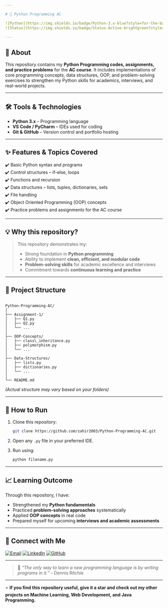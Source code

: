 ```yaml
---

# 🐍 Python Programming AC

![Python](https://img.shields.io/badge/Python-3.x-blue?style=for-the-badge&logo=python&logoColor=white)
![Status](https://img.shields.io/badge/Status-Active-brightgreen?style=for-the-badge)

---
```


## 📌 **About**

This repository contains my **Python Programming codes, assignments, and practice problems** for the **AC course**. It includes implementations of core programming concepts, data structures, OOP, and problem-solving exercises to strengthen my Python skills for academics, interviews, and real-world projects.

---

## 🛠️ **Tools & Technologies**

- **Python 3.x** – Programming language  
- **VS Code / PyCharm** – IDEs used for coding  
- **Git & GitHub** – Version control and portfolio hosting

---

## ✨ **Features & Topics Covered**

✔️ Basic Python syntax and programs  
✔️ Control structures – if-else, loops  
✔️ Functions and recursion  
✔️ Data structures – lists, tuples, dictionaries, sets  
✔️ File handling  
✔️ Object Oriented Programming (OOP) concepts  
✔️ Practice problems and assignments for the AC course

---

## 💡 **Why this repository?**

> This repository demonstrates my:
>
> - Strong foundation in **Python programming**
> - Ability to implement **clean, efficient, and modular code**
> - **Problem-solving skills** for academic excellence and interviews
> - Commitment towards **continuous learning and practice**

---

## 📂 **Project Structure**

```

Python-Programming-AC/
│
├── Assignment-1/
│   ├── Q1.py
│   ├── Q2.py
│   └── ...
│
├── OOP-Concepts/
│   ├── class\_inheritance.py
│   ├── polymorphism.py
│   └── ...
│
├── Data-Structures/
│   ├── lists.py
│   ├── dictionaries.py
│   └── ...
│
└── README.md

````

*(Actual structure may vary based on your folders)*

---

## 🚀 **How to Run**

1. Clone this repository:

    ```bash
    git clone https://github.com/zahir2003/Python-Programming-AC.git
    ```

2. Open any `.py` file in your preferred IDE.  
3. Run using:

    ```bash
    python filename.py
    ```

---

## 📈 **Learning Outcome**

Through this repository, I have:

- Strengthened my **Python fundamentals**  
- Practiced **problem-solving approaches** systematically  
- Applied **OOP concepts** in real code  
- Prepared myself for upcoming **interviews and academic assessments**

---

## 🤝 **Connect with Me**

[![Email](https://img.shields.io/badge/Email-D14836?style=for-the-badge&logo=gmail&logoColor=white)](mailto:mohiduz03@gmail.com)
[![LinkedIn](https://img.shields.io/badge/LinkedIn-0077B5?style=for-the-badge&logo=linkedin&logoColor=white)](https://www.linkedin.com/in/sk-mahiduzzaman)
[![GitHub](https://img.shields.io/badge/GitHub-Profile-black?style=for-the-badge&logo=github)](https://github.com/zahir2003)

---

> 📝 *“The only way to learn a new programming language is by writing programs in it.”* – Dennis Ritchie

---

⭐ **If you find this repository useful, give it a star and check out my other projects on Machine Learning, Web Development, and Java Programming.**
